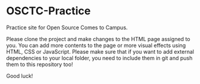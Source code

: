 OSCTC-Practice
==============

Practice site for Open Source Comes to Campus.

Please clone the project and make changes to the HTML page assigned to you. You can add more contents to the page or more visual effects using HTML, CSS or JavaScript. Please make sure that if you want to add external dependencies to your local folder, you need to include them in git and push them to this repository too!

Good luck!
